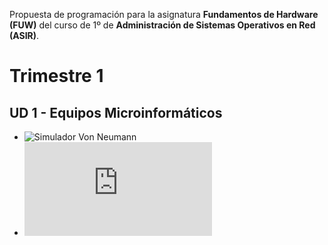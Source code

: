 
Propuesta de programación para la asignatura **Fundamentos de Hardware (FUW)** 
del curso de 1º de **Administración de Sistemas Operativos en Red (ASIR)**.

# Trimestre 1

## UD 1 - Equipos Microinformáticos
* ![Simulador Von Neumann](https://github.com/dvarrui/libro-de-actividades/tree/master/actividades/fuw/simulador)
* ![Taller 1 desmontar](https://github.com/dvarrui/libro-de-actividades/tree/master/actividades/fuw/taller/taller-1-desmontar.md)

